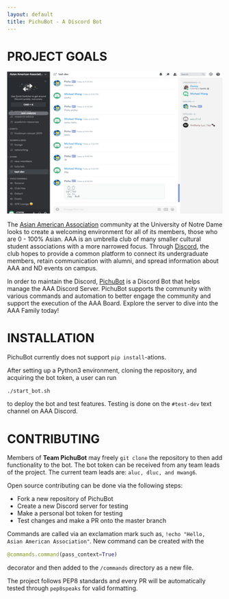 ```yaml
---
layout: default
title: PichuBot - A Discord Bot
---
```



# PROJECT GOALS

![PichuBot Image](pichubot.png)

The [Asian American Association](https://www3.nd.edu/~aaa/) community at the University of Notre Dame looks to create a welcoming environment for all of its members, those who are 0 - 100% Asian. AAA is an umbrella club of many smaller cultural student associations with a more narrowed focus. Through [Discord](https://discordapp.com/), the club hopes to provide a common platform to connect its undergraduate members, retain communication with alumni, and spread information about AAA and ND events on campus.  

In order to maintain the Discord, [PichuBot](https://github.com/anthonyvluc/PichuBot) is a Discord Bot that helps manage the AAA Discord Server. PichuBot supports the community with various commands and automation to better engage the community and support the execution of the AAA Board. Explore the server to dive into the AAA Family today!


# INSTALLATION

PichuBot currently does not support ```pip install```-ations.  

After setting up a Python3 environment, cloning the repository, and acquiring the bot token, a user can run
```cmd
./start_bot.sh
```
to deploy the bot and test features. Testing is done on the ```#test-dev``` text channel on AAA Discord.  


# CONTRIBUTING
Members of **Team PichuBot** may freely ```git clone``` the repository to then add functionality to the bot. The bot token can be received from any team leads of the project. The current team leads are: ```aluc, dluc, and mwang6```.  

Open source contributing can be done via the following steps:  
  - Fork a new repository of PichuBot
  - Create a new Discord server for testing
  - Make a personal bot token for testing
  - Test changes and make a PR onto the master branch  

Commands are called via an exclamation mark such as, `!echo "Hello, Asian American Association"`. New command can be created with the 
```python
@commands.command(pass_context=True)
```
decorator and then added to the `/commands` directory as a new file.   

The project follows PEP8 standards and every PR will be automatically tested through `pep8speaks` for valid formatting.
